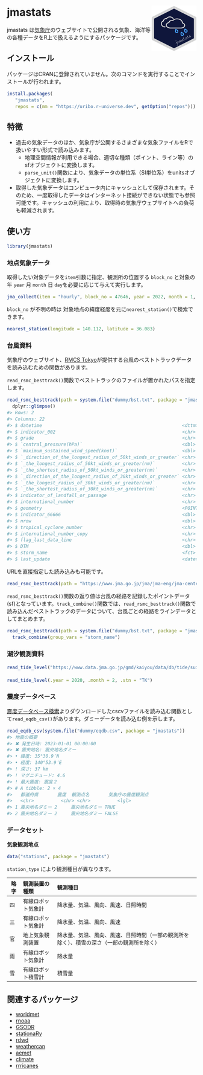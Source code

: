 
<!-- README.md is generated from README.Rmd. Please edit that file -->

# jmastats <img src="man/figures/logo.png" align="right" width="120px" />

<!-- badges: start -->
<!-- badges: end -->

jmastats
は[気象庁](https://www.jma.go.jp/jma/index.html)のウェブサイトで公開される気象、海洋等の各種データをR上で扱えるようにするパッケージです。

## インストール

パッケージはCRANに登録されていません。次のコマンドを実行することでインストールが行われます。

``` r
install.packages(
   "jmastats", 
   repos = c(mm = "https://uribo.r-universe.dev", getOption("repos")))
```

## 特徴

- 過去の気象データのほか、気象庁が公開するさまざまな気象ファイルをRで扱いやすい形式で読み込みます。
  - 地理空間情報が利用できる場合、適切な種類（ポイント、ライン等）のsfオブジェクトに変換します。
  - `parse_unit()`関数により、気象データの単位系（SI単位系）をunitsオブジェクトに変換します。
- 取得した気象データはコンピュータ内にキャッシュとして保存されます。そのため、一度取得したデータはインターネット接続ができない状態でも参照可能です。キャッシュの利用により、取得時の気象庁ウェブサイトへの負荷も軽減されます。

## 使い方

``` r
library(jmastats)
```

### 地点気象データ

取得したい対象データを`item`引数に指定、観測所の位置する `block_no`
と対象の年 `year` 月 `month` 日 `day`を必要に応じて与えて実行します。

``` r
jma_collect(item = "hourly", block_no = 47646, year = 2022, month = 1, day = 1)
```

`block_no` が不明の時は
対象地点の緯度経度を元に`nearest_station()`で検索できます。

``` r
nearest_station(longitude = 140.112, latitude = 36.083)
```

### 台風資料

気象庁のウェブサイト、[RMCS
Tokyo](https://www.jma.go.jp/jma/jma-eng/jma-center/rsmc-hp-pub-eg/trackarchives.html)が提供する台風のベストトラックデータを読み込むための関数があります。

`read_rsmc_besttrack()`関数でベストトラックのファイルが置かれたパスを指定します。

``` r
read_rsmc_besttrack(path = system.file("dummy/bst.txt", package = "jmastats")) |> 
  dplyr::glimpse()
#> Rows: 2
#> Columns: 22
#> $ datetime                                                    <dttm> 1991-09-2…
#> $ indicator_002                                               <chr> "002", "00…
#> $ grade                                                       <chr> "5", "5"
#> $ `central_pressure(hPa)`                                     <dbl> 935, 994
#> $ `maximum_sustained_wind_speed(knot)`                        <dbl> 95, NA
#> $ `_direction_of_the_longest_radius_of_50kt_winds_or_greater` <chr> "3", NA
#> $ `_the_longest_radius_of_50kt_winds_or_greater(nm)`          <chr> "0180", NA
#> $ `_the_shortest_radius_of_50kt_winds_or_greater(nm)`         <chr> "0140", NA
#> $ `_direction_of_the_longest_radius_of_30kt_winds_or_greater` <chr> "3", NA
#> $ `_the_longest_radius_of_30kt_winds_or_greater(nm)`          <chr> "0400", NA
#> $ `_the_shortest_radius_of_30kt_winds_or_greater(nm)`         <chr> "0260", NA
#> $ indicator_of_landfall_or_passage                            <chr> "#", NA
#> $ international_number                                        <chr> "9119", "9…
#> $ geometry                                                    <POINT [°]> POINT (129…
#> $ indicator_66666                                             <dbl> 66666, 666…
#> $ nrow                                                        <dbl> 1, 1
#> $ tropical_cyclone_number                                     <chr> "0045", "0…
#> $ international_number_copy                                   <chr> "9119", "9…
#> $ flag_last_data_line                                         <chr> "0", "0"
#> $ DTM                                                         <dbl> 6, 6
#> $ storm_name                                                  <fct> MIRREILE, …
#> $ last_update                                                 <date> 1992-07-01…
```

URLを直接指定した読み込みも可能です。

``` r
read_rsmc_besttrack(path = "https://www.jma.go.jp/jma/jma-eng/jma-center/rsmc-hp-pub-eg/Besttracks/bst2023.txt")
```

`read_rsmc_besttrack()`関数の返り値は台風の経路を記録したポイントデータ(sf)となっています。`track_combine()`関数では、`read_rsmc_besttrack()`関数で読み込んだベストトラックのデータについて、台風ごとの経路をラインデータとしてまとめます。

``` r
read_rsmc_besttrack(path = system.file("dummy/bst.txt", package = "jmastats")) |> 
  track_combine(group_vars = "storm_name")
```

### 潮汐観測資料

``` r
read_tide_level("https://www.data.jma.go.jp/gmd/kaiyou/data/db/tide/suisan/txt/2020/TK.txt")

read_tide_level(.year = 2020, .month = 2, .stn = "TK")
```

### 震度データベース

[震度データベース検索](https://www.data.jma.go.jp/svd/eqdb/data/shindo/index.html)よりダウンロードしたcscvファイルを読み込む関数として`read_eqdb_csv()`があります。ダミーデータを読み込む例を示します。

``` r
read_eqdb_csv(system.file("dummy/eqdb.csv", package = "jmastats"))
#> 地震の概要
#> ✖ 発生日時: 2023-01-01 00:00:00
#> ✖ 震央地名: 震央地名ダミー
#> • 緯度: 35°30.9′N
#> • 経度: 140°53.9′E
#> ! 深さ: 37 km
#> ! マグニチュード: 4.6
#> ! 最大震度: 震度２
#> # A tibble: 2 × 4
#>   都道府県       震度  観測点名       気象庁の震度観測点
#>   <chr>          <chr> <chr>          <lgl>             
#> 1 震央地名ダミー 2     震央地名ダミー TRUE              
#> 2 震央地名ダミー 2     震央地名ダミー FALSE
```

### データセット

**気象観測地点**

``` r
data("stations", package = "jmastats")
```

`station_type` により観測種目が異なります。

| 略字 | 観測装置の種類     | 観測種目                                                                                   |
|------|:-------------------|:-------------------------------------------------------------------------------------------|
| 四   | 有線ロボット気象計 | 降水量、気温、風向、風速、日照時間                                                         |
| 三   | 有線ロボット気象計 | 降水量、気温、風向、風速                                                                   |
| 官   | 地上気象観測装置   | 降水量、気温、風向、風速、日照時間（一部の観測所を除く）、積雪の深さ（一部の観測所を除く） |
| 雨   | 有線ロボット気象計 | 降水量                                                                                     |
| 雪   | 有線ロボット積雪計 | 積雪量                                                                                     |

## 関連するパッケージ

- [worldmet](https://cran.r-project.org/package=worldmet)
- [rnoaa](https://cran.r-project.org/package=rnoaa)
- [GSODR](https://cran.r-project.org/package=GSODR)
- [stationaRy](https://cran.r-project.org/package=stationaRy)
- [rdwd](https://cran.r-project.org/package=rdwd)
- [weathercan](https://github.com/ropensci/weathercan)
- [aemet](https://github.com/SevillaR/aemet)
- [climate](https://github.com/bczernecki/climate)
- [rrricanes](https://github.com/ropensci/rrricanes)
